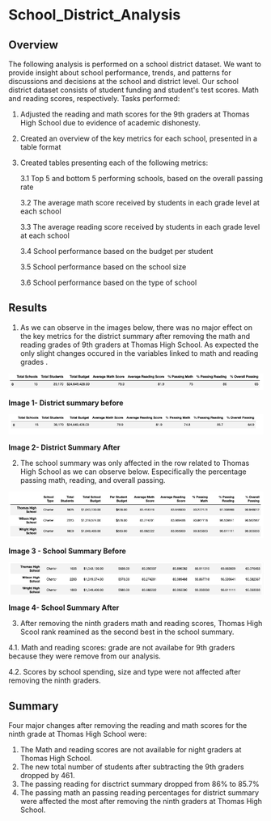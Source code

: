 # **School_District_Analysis**
## **Overview**
The following analysis is performed  on a school district dataset. We want to provide insight about school performance, trends, and patterns for discussions and decisions at the school and district level. Our school district dataset consists of student funding and student's test scores. Math and reading scores, respectively. 
Tasks performed:

1. Adjusted the reading and math scores for the 9th graders at Thomas High School due to evidence of academic dishonesty.
2. Created an overview of the key metrics for each school, presented in a table format
3. Created tables presenting each of the following metrics:

    3.1 Top 5 and bottom 5 performing schools, based on the overall passing rate
    
    3.2 The average math score received by students in each grade level at each school
    
    3.3 The average reading score received by students in each grade level at each school
    
    3.4 School performance based on the budget per student
    
    3.5 School performance based on the school size 
    
    3.6 School performance based on the type of school

## **Results**

1. As we can observe in the images below, there was no major effect on the key metrics for the district summary after removing the math and reading grades  of 9th graders at Thomas High School. As expected the only slight changes occured in the variables linked to math and reading grades .

![Distric Summary Before Changes](Resources/District_summary_old.jpg)

 **Image 1- District summary before**
 
![District Summary After Changes](Resources/District_summary_current.jpg)

**Image 2- District Summary After**

2. The school summary was only affected in the row related to Thomas High School as we can observe below. Especifically the percentage passing math, reading, and overall passing.

![Per School Summary Before](Resources/Per_School_Summary_before.jpg)

**Image 3 - School Summary Before**

![Per School Summary After](Resources/Per_School_Summary_After.jpg)

**Image 4- School Summary After**

3. After removing the ninth graders math and reading scores, Thomas High Scool rank reamined as the second best in the school summary.  

 4.1. Math and reading scores: grade are not availabe for 9th graders because they were remove from our analysis.

 4.2. Scores by school spending, size and type  were not affected after removing the ninth graders.

## **Summary**
Four major changes after removing the reading and math scores for the ninth grade at Thomas High School were:
1. The Math and reading scores are not available for night graders at Thomas High School.
2. The new total number of students after subtracting the 9th graders dropped by 461.
3. The passing reading for disctrict summary dropped from 86% to 85.7%
4. The passing math an passing reading percentages for district summary were affected the most after removing the ninth graders at Thomas High School.



